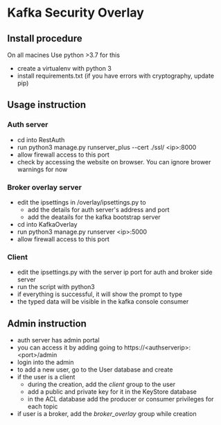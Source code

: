 # Kafka Security Overlay

## Install procedure
On all macines
Use python >3.7 for this
  * create a virtualenv with python 3
  * install requirements.txt (if you have errors with cryptography, update pip)

## Usage instruction

### Auth server
  * cd into RestAuth
  * run python3 manage.py runserver_plus --cert ./ssl/ \<ip\>:8000
  * allow firewall access to this port
  * check by accessing the website on browser. You can ignore brower warnings for now
  
### Broker overlay server
  * edit the ipsettings in /overlay/ipsettings.py to 
    * add the details for auth server's address and port
    * add the deatails for the kafka bootstrap server
  * cd into KafkaOverlay
  * run python3 manage.py runserver \<ip\>:5000
  * allow firewall access to this port
  
  
### Client
   
  * edit the ipsettings.py with the server ip port for auth and broker side server
  * run the script with python3
  * if everything is successful, it will show the prompt to type
  * the typed data will be visible in the kafka console consumer
  
  
## Admin instruction
  
  * auth server has admin portal
  * you can access it by adding going to https://\<authserverip\>:\<port\>/admin
  * login into the admin
  * to add a new user, go to the User database and create
  * if the user is a client
    * during the creation, add the *client* group to the user
    * add a public and private key for it in the KeyStore database
    * in the ACL database add the producer or consumer privileges for each topic
  * if user is a broker, add the *broker_overlay* group while creation
  
  
  
